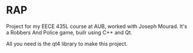 RAP
===

Project for my EECE 435L course at AUB, worked with Joseph Mourad. It's a Robbers And Police game, builr using C++ and Qt.

All you need is the qt4 library to make this project.
